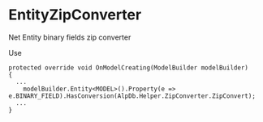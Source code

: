 # EntityZipConverter

Net Entity binary fields zip converter

Use

```
protected override void OnModelCreating(ModelBuilder modelBuilder)
{
  ...
    modelBuilder.Entity<MODEL>().Property(e => e.BINARY_FIELD).HasConversion(AlpDb.Helper.ZipConverter.ZipConvert);
  ...
}
```
